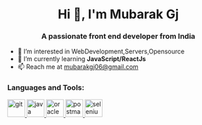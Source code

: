 <h1 align="center">Hi 👋, I'm Mubarak Gj</h1>
<h3 align="center">A passionate front end developer from India</h3>

- 👀 I’m interested in WebDevelopment,Servers,Opensource
- 🌱 I’m currently learning **JavaScript/ReactJs**
- 📫 Reach me at mubarakgj06@gmail.com

<p align="left">
</p>

<h3 align="left">Languages and Tools:</h3>
<p align="left">
  <a href="https://git-scm.com/" target="_blank" rel="noreferrer"> <img src="https://www.vectorlogo.zone/logos/git-scm/git-scm-icon.svg" alt="git" width="40" height="40"/>  </a> 
  <a href="https://www.java.com" target="_blank" rel="noreferrer"> <img src="https://cdn.jsdelivr.net/gh/devicons/devicon/icons/java/java-original.svg" alt="java" width="40" height="40"/>  </a> 
  <a href="https://www.oracle.com/" target="_blank" rel="noreferrer"> 
   <img src="https://cdn.jsdelivr.net/gh/devicons/devicon/icons/oracle/oracle-original.svg" alt="oracle" width="40" height="40"/>  </a> 
  <a href="https://postman.com" target="_blank" rel="noreferrer"> <img src="https://www.vectorlogo.zone/logos/getpostman/getpostman-icon.svg" alt="postman" width="40" height="40"/>  </a> 
  <a href="https://www.selenium.dev" target="_blank" rel="noreferrer"> 
            <img src="https://cdn.jsdelivr.net/gh/devicons/devicon/icons/selenium/selenium-original.svg" alt="selenium" width="40" height="40"/>  </a> </p>
